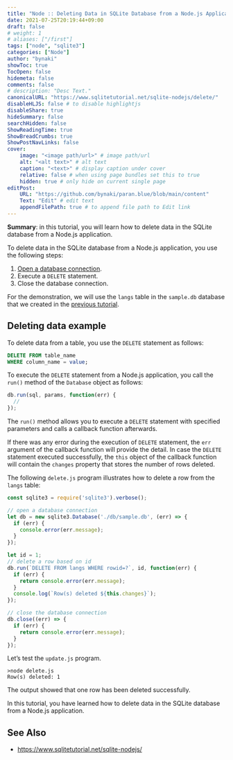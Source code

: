 ```yaml
---
title: "Node :: Deleting Data in SQLite Database from a Node.js Application"
date: 2021-07-25T20:19:44+09:00
draft: false
# weight: 1
# aliases: ["/first"]
tags: ["node", "sqlite3"]
categories: ["Node"]
author: "bynaki"
showToc: true
TocOpen: false
hidemeta: false
comments: false
# description: "Desc Text."
canonicalURL: "https://www.sqlitetutorial.net/sqlite-nodejs/delete/"
disableHLJS: false # to disable highlightjs
disableShare: true
hideSummary: false
searchHidden: false
ShowReadingTime: true
ShowBreadCrumbs: true
ShowPostNavLinks: false
cover:
    image: "<image path/url>" # image path/url
    alt: "<alt text>" # alt text
    caption: "<text>" # display caption under cover
    relative: false # when using page bundles set this to true
    hidden: true # only hide on current single page
editPost:
    URL: "https://github.com/bynaki/paran.blue/blob/main/content"
    Text: "Edit" # edit text
    appendFilePath: true # to append file path to Edit link
---
```




**Summary**: in this tutorial, you will learn how to delete data in the SQLite database from a Node.js application.

To delete data in the SQLite database from a Node.js application, you use the following steps:

1. [Open a database connection](https://www.sqlitetutorial.net/sqlite-nodejs/connect/).
2. Execute a `DELETE` statement.
3. Close the database connection.

For the demonstration, we will use the `langs` table in the `sample.db` database that we created in the [previous tutorial](https://www.sqlitetutorial.net/sqlite-nodejs/insert/).

## Deleting data example

To delete data from a table, you use the `DELETE` statement as follows:

```sql
DELETE FROM table_name
WHERE column_name = value;
```

To execute the `DELETE` statement from a Node.js application, you call the `run()` method of the `Database` object as follows:

```js
db.run(sql, params, function(err) {
  // 
});
```

The `run()` method allows you to execute a `DELETE` statement with specified parameters and calls a callback function afterwards.

If there was any error during the execution of `DELETE` statement, the `err` argument of the callback function will provide the detail. In case the `DELETE` statement executed successfully, the `this` object of the callback function will contain the `changes` property that stores the number of rows deleted.

The following `delete.js` program illustrates how to delete a row from the `langs` table:

```js
const sqlite3 = require('sqlite3').verbose();

// open a database connection
let db = new sqlite3.Database('./db/sample.db', (err) => {
  if (err) {
    console.error(err.message);
  }
});

let id = 1;
// delete a row based on id
db.run(`DELETE FROM langs WHERE rowid=?`, id, function(err) {
  if (err) {
    return console.error(err.message);
  }
  console.log(`Row(s) deleted ${this.changes}`);
});

// close the database connection
db.close((err) => {
  if (err) {
    return console.error(err.message);
  }
});
```

Let’s test the `update.js` program.

```shell
>node delete.js
Row(s) deleted: 1
```

The output showed that one row has been deleted successfully.

In this tutorial, you have learned how to delete data in the SQLite database from a Node.js application.



## See Also

- https://www.sqlitetutorial.net/sqlite-nodejs/
